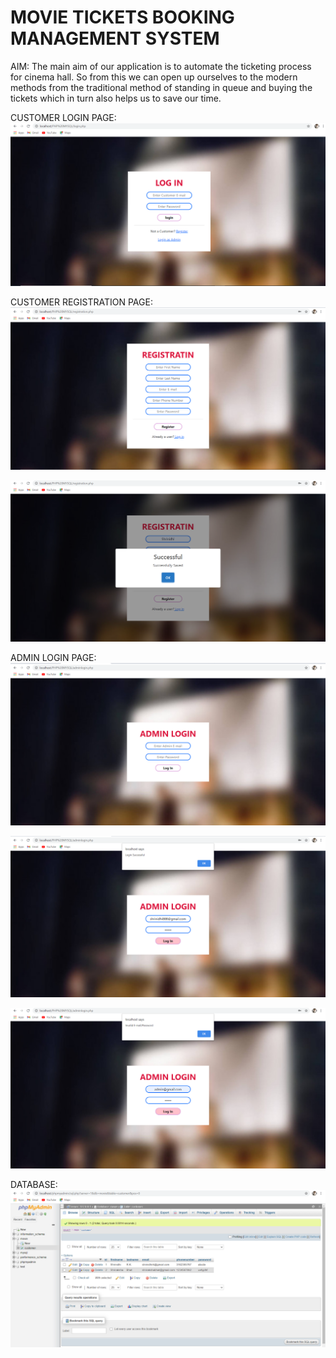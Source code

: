 # MOVIE TICKETS BOOKING MANAGEMENT SYSTEM
AIM:
The main aim of our application is to automate the ticketing process for cinema hall.
So from this we can open up ourselves to the modern methods from the traditional method
of standing in queue and buying the tickets which in turn also helps us to save our time.

CUSTOMER LOGIN PAGE:
![](login.png)

CUSTOMER REGISTRATION PAGE:
![](Registration.png)

![](Registration1.png)

ADMIN LOGIN PAGE:
![](Adminlogin.png)

![](Adminlogin1.png)

![](Adminlogin2.png)

DATABASE:
![](Database.png)
